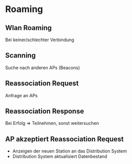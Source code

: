 # Roaming

## Wlan Roaming

Bei keiner/schlechter Verbindung

## Scanning

Suche nach anderen APs (Beacons)

## Reassociation Request

Anfrage an APs

## Reassociation Response

Bei Erfolg => Teilnehmen, sonst weitersuchen

## AP akzeptiert Reassociation Request

- Anzeigen der neuen Station an das Distribution System
- Distribution System aktualisiert Datenbestand


